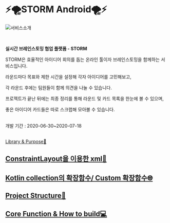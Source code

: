 # ⚡️🌪STORM Android🌪⚡️

![서비스소개](https://user-images.githubusercontent.com/55133871/86811476-ec591d00-c0b8-11ea-971e-c78793429ae7.png)

<br>

**실시간 브레인스토밍 협업 플랫폼 - STORM**

STORM은 효율적인 아이디어 회의를 돕는 온라인 툴이자 브레인스토밍을 함께하는 서비스입니다.

라운드마다 목표와 제한 시간을 설정해 각자 아이디어를 고민해보고,

각 라운드 후에는 팀원들이 함께 의견을 나눌 수 있습니다.

프로젝트가 끝난 뒤에는 최종 정리를 통해 라운드 및 카드 목록을 한눈에 볼 수 있으며,

좋은 아이디어 카드들은 따로 스크랩해 모아볼 수 있습니다.

<br>
개발 기간 : 2020-06-30~2020-07-18
<br><br>



[Library & Purpose📖]([https://github.com/TEAMSTORMERS/STORM_Android/wiki/Library-&-Purpose%F0%9F%93%96](https://github.com/TEAMSTORMERS/STORM_Android/wiki/Library-&-Purpose%F0%9F%93%96))
## [ConstraintLayout을 이용한 xml🔗](https://github.com/TEAMSTORMERS/STORM_Android/wiki/(A-1%ED%95%AD%EB%AA%A9)-ConstraintLayout%EC%9D%84-%EC%9D%B4%EC%9A%A9%ED%95%9C-xml%F0%9F%94%97)

## [Kotlin collection의 확장함수/ Custom 확장함수🌐](https://github.com/TEAMSTORMERS/STORM_Android/wiki/Kotlin%ED%99%95%EC%9E%A5%ED%95%A8%EC%88%98-%EC%82%AC%EC%9A%A9)

## [Project Structure📐](https://github.com/TEAMSTORMERS/STORM_Android/wiki/(A-3%ED%95%AD%EB%AA%A9)-Project-Structure%F0%9F%93%90)

## [Core Function & How to build💻](https://github.com/TEAMSTORMERS/STORM_Android/wiki/(A-3%ED%95%AD%EB%AA%A9)-Core-Function-&-How-to-build%F0%9F%92%BB)
